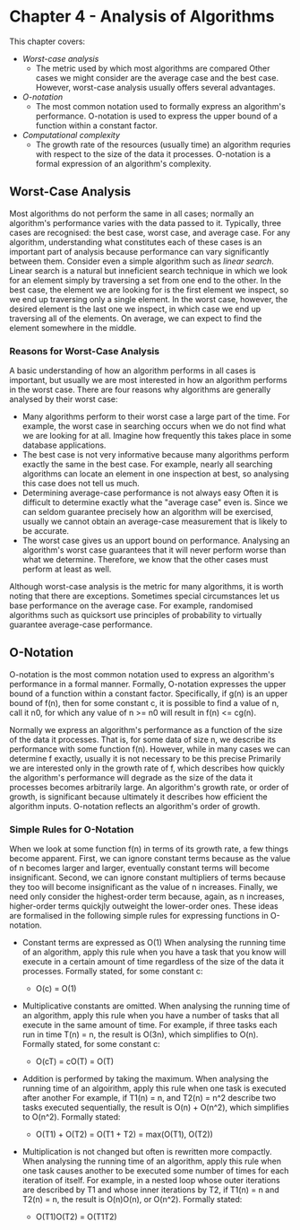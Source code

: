 # Chapter 4 - Analysis of Algorithms
This chapter covers:
- *Worst-case analysis*
    - The metric used by which most algorithms are compared Other cases we might consider are the average case and the best case. However, worst-case analysis usually offers several advantages.
- *O-notation*
    - The most common notation used to formally express an algorithm's performance. O-notation is used to express the upper bound of a function within a constant factor.
- *Computational complexity*
    - The growth rate of the resources (usually time) an algorithm requries with respect to the size of the data it processes. O-notation is a formal expression of an algorithm's complexity.

## Worst-Case Analysis
Most algorithms do not perform the same in all cases; normally an algorithm's performance varies with the data passed to it. Typically, three cases are recognised: the best case, worst case, and average case. For any algorithm, understanding what constitutes each of these cases is an important part of analysis because performance can vary significantly between them. Consider even a simple algorithm such as *linear search*. Linear search is a natural but inneficient search technique in which we look for an element simply by traversing a set from one end to the other. In the best case, the element we are looking for is the first element we inspect, so we end up traversing only a single element. In the worst case, however, the desired element is the last one we inspect, in which case we end up traversing all of the elements. On average, we can expect to find the element somewhere in the middle.

### Reasons for Worst-Case Analysis
A basic understanding of how an algorithm performs in all cases is important, but usually we are most interested in how an algorithm performs in the worst case. There are four reasons why algorithms are generally analysed by their worst case:
- Many algorithms perform to their worst case a large part of the time. For example, the worst case in searching occurs when we do not find what we are looking for at all. Imagine how frequently this takes place in some database applications.
- The best case is not very informative because many algorithms perform exactly the same in the best case. For example, nearly all searching algorithms can locate an element in one inspection at best, so analysing this case does not tell us much.
- Determining average-case performance is not always easy Often it is difficult to determine exactly what the "average case" even is. Since we can seldom guarantee precisely how an algorithm will be exercised, usually we cannot obtain an average-case measurement that is likely to be accurate.
- The worst case gives us an upport bound on performance. Analysing an algorithm's worst case guarantees that it will never perform worse than what we determine. Therefore, we know that the other cases must perform at least as well.

Although worst-case analysis is the metric for many algorithms, it is worth noting that there are exceptions. Sometimes special circumstances let us base performance on the average case. For example, randomised algorithms such as quicksort use principles of probability to virtually guarantee average-case performance.

## O-Notation
O-notation is the most common notation used to express an algorithm's performance in a formal manner. Formally, O-notation expresses the upper bound of a function within a constant factor. Specifically, if g(n) is an upper bound of f(n), then for some constant c, it is possible to find a value of n, call it n0, for which any value of n >= n0 will result in f(n) <= cg(n).

Normally we express an algorithm's performance as a function of the size of the data it processes. That is, for some data of size n, we describe its performance with some function f(n). However, while in many cases we can determine f exactly, usually it is not necessary to be this precise Primarily we are interested only in the growth rate of f, which describes how quickly the algorithm's performance will degrade as the size of the data it processes becomes arbitrarily large. An algorithm's growth rate, or order of growth, is significant because ultimately it describes how efficient the algorithm inputs. O-notation reflects an algorithm's order of growth.

### Simple Rules for O-Notation
When we look at some function f(n) in terms of its growth rate, a few things become apparent. First, we can ignore constant terms because as the value of n becomes larger and larger, eventually constant terms will become insignificant. Second, we can ignore constant multipliers of terms because they too will become insignificant as the value of n increases. Finally, we need only consider the highest-order term because, again, as n increases, higher-order terms quickjly outweight the lower-order ones. These ideas are formalised in the following simple rules for expressing functions in O-notation.

- Constant terms are expressed as O(1) When analysing the running time of an algorithm, apply this rule when you have a task that you know will execute in a certain amount of time regardless of the size of the data it processes. Formally stated, for some constant c:
    - O(c) = O(1)

- Multiplicative constants are omitted. When analysing the running time of an algorithm, apply this rule when you have a number of tasks that all execute in the same amount of time. For example, if three tasks each run in time T(n) = n, the result is O(3n), which simplifies to O(n). Formally stated, for some constant c:
    - O(cT) = cO(T) = O(T)

- Addition is performed by taking the maximum. When analysing the running time of an algoirithm, apply this rule when one task is executed after another For example, if T1(n) = n, and T2(n) = n^2 describe two tasks executed sequentially, the result is O(n) + O(n^2), which simplifies to O(n^2). Formally stated:
    - O(T1) + O(T2) = O(T1 + T2) = max(O(T1), O(T2))

- Multiplication is not changed but often is rewritten more compactly. When analysing the running time of an algorithm, apply this rule when one task causes another to be executed some number of times for each iteration of itself. For example, in a nested loop whose outer iterations are described by T1 and whose inner iterations by T2, if T1(n) = n and T2(n) = n, the result is O(n)O(n), or O(n^2). Formally stated:
    - O(T1)O(T2) = O(T1T2)
